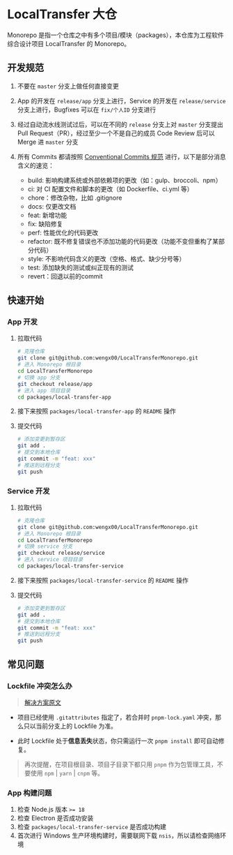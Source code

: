 # LocalTransfer 大仓

Monorepo 是指一个仓库之中有多个项目/模块（packages），本仓库为工程软件综合设计项目 LocalTransfer 的 Monorepo。

## 开发规范

1. 不要在 `master` 分支上做任何直接变更

2. App 的开发在 `release/app` 分支上进行，Service 的开发在 `release/service` 分支上进行，Bugfixes 可以在 `fix/个人ID` 分支进行

3. 经过自动流水线测试过后，可以在不同的 `release` 分支上对 `master` 分支提出 Pull Request（PR），经过至少一个不是自己的成员 Code Review 后可以 Merge 进 `master` 分支

4. 所有 Commits 都请按照 [Conventional Commits 规范](https://www.conventionalcommits.org/zh-hans/v1.0.0/#%e7%ba%a6%e5%ae%9a%e5%bc%8f%e6%8f%90%e4%ba%a4%e8%a7%84%e8%8c%83) 进行，以下是部分消息含义的速览：

    - build: 影响构建系统或外部依赖项的更改（如：gulp、broccoli、npm）
    - ci: 对 CI 配置文件和脚本的更改（如 Dockerfile、ci.yml 等）
    - chore：修改杂物，比如 .gitignore
    - docs: 仅更改文档
    - feat: 新增功能
    - fix: 缺陷修复
    - perf: 性能优化的代码更改
    - refactor: 既不修复错误也不添加功能的代码更改（功能不变但重构了某部分代码）
    - style: 不影响代码含义的更改（空格、格式、缺少分号等）
    - test: 添加缺失的测试或纠正现有的测试
    - revert：回退以前的commit

## 快速开始

### App 开发

1. 拉取代码

    ```bash
    # 克隆仓库
    git clone git@github.com:wengx00/LocalTransferMonorepo.git
    # 进入 Monorepo 根目录
    cd LocalTransferMonorepo
    # 切换 app 分支
    git checkout release/app
    # 进入 app 项目目录
    cd packages/local-transfer-app
    ```

2. 接下来按照 `packages/local-transfer-app` 的 `README` 操作

3. 提交代码

    ```bash
    # 添加变更到暂存区
    git add .
    # 提交到本地仓库
    git commit -m "feat: xxx"
    # 推送到远程分支
    git push
    ```

### Service 开发

1. 拉取代码

    ```bash
    # 克隆仓库
    git clone git@github.com:wengx00/LocalTransferMonorepo.git
    # 进入 Monorepo 根目录
    cd LocalTransferMonorepo
    # 切换 service 分支
    git checkout release/service
    # 进入 service 项目目录
    cd packages/local-transfer-service
    ```

2. 接下来按照 `packages/local-transfer-service` 的 `README` 操作

3. 提交代码

    ```bash
    # 添加变更到暂存区
    git add .
    # 提交到本地仓库
    git commit -m "feat: xxx"
    # 推送到远程分支
    git push
    ```

## 常见问题
### Lockfile 冲突怎么办

> [解决方案原文](https://www.gahing.top/pages/e261ca/#%E4%B8%89%E7%A7%8D%E9%87%8D%E7%BD%AE%E6%96%B9%E6%A1%88)

- 项目已经使用 `.gitattributes` 指定了，若合并时 `pnpm-lock.yaml` 冲突，那么只以当前分支上的 Lockfile 为准。

- 此时 Lockfile 处于**信息丢失**状态，你只需运行一次 `pnpm install` 即可自动修复。

> 再次提醒，在项目根目录、项目子目录下都只用 `pnpm` 作为包管理工具，不要使用 `npm` | `yarn` | `cnpm` 等。

### App 构建问题

1. 检查 Node.js 版本 `>= 18`
2. 检查 Electron 是否成功安装
3. 检查 `packages/local-transfer-service` 是否成功构建
4. 首次进行 Windows 生产环境构建时，需要联网下载 `nsis`，所以请检查网络环境